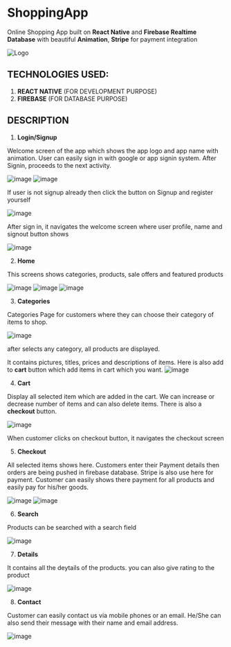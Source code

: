 # ShoppingApp

Online Shopping App built on **React Native** and **Firebase Realtime Database** with beautiful **Animation**, **Stripe** for payment integration

![Logo](https://user-images.githubusercontent.com/64039135/135723674-e2c9d2c0-214e-486d-9865-9dab0a8a9c83.png)

## TECHNOLOGIES USED:
1. **REACT NATIVE** (FOR DEVELOPMENT PURPOSE)
2. **FIREBASE** (FOR DATABASE PURPOSE)

## DESCRIPTION


1.	**Login/Signup**

Welcome screen of the app which shows the app logo and app name with animation. User can easily sign in with google or app signin system. After Signin, proceeds to the next activity.

![image](https://user-images.githubusercontent.com/64039031/190459959-c8de7fd8-e791-4f68-842e-ed016da11da7.png) 
![image](https://user-images.githubusercontent.com/64039031/190460434-a564c54b-bf0d-4018-a9bd-ee9b688f2013.png)


If user is not signup already then click the button on Signup and register yourself

![image](https://user-images.githubusercontent.com/64039031/190460162-b60a0cdf-8890-411b-ad77-692a5ea39782.png)

After sign in, it navigates the welcome screen where user profile, name and signout button shows

![image](https://user-images.githubusercontent.com/64039031/190460991-596d38b2-f636-42f3-b03f-e47d43e5add8.png)



2. **Home**

This screens shows categories, products, sale offers and featured products

![image](https://user-images.githubusercontent.com/64039031/190462497-5c6b3c49-0345-4cbf-a65f-1354d3196e04.png)
![image](https://user-images.githubusercontent.com/64039031/190462565-74f7dfeb-8e44-4cef-bcc4-664a9e9958df.png)
![image](https://user-images.githubusercontent.com/64039031/190462611-8c22a234-f40a-4449-a634-70f2e0990714.png)



3.	**Categories**

Categories Page for customers where they can choose their category of items to shop. 

![image](https://user-images.githubusercontent.com/64039031/190462343-d6fcaef9-5c37-406a-ac93-af4631088962.png)

after selects any category, all products are displayed.

It contains pictures, titles, prices and descriptions of items. Here is also add to **cart** button which add items in cart which you want.
![image](https://user-images.githubusercontent.com/64039031/190466015-5f8299b7-494b-4781-9c3b-824ac92758ba.png)



4.	**Cart**

Display all selected item which are added in the cart. We can increase or decrease number of items and can also delete items. There is also a **checkout** button.

![image](https://user-images.githubusercontent.com/64039031/190463155-5ce03736-5018-4553-9424-0ef24bd1e1aa.png)

When customer clicks on checkout button, it navigates the checkout screen



5.	**Checkout**

All selected items shows here. Customers enter their Payment details then orders are being pushed in firebase database. Stripe is also use here for payment. Customer can easily shows there payment for all products and easily pay for his/her goods.

![image](https://user-images.githubusercontent.com/64039031/190463415-040b0657-33fb-4a65-af19-184491ddc63f.png)
![image](https://user-images.githubusercontent.com/64039031/190463482-9e6e7172-6d2d-40a7-841d-35852973c7ab.png)



6.	**Search**

Products can be searched with a search field

![image](https://user-images.githubusercontent.com/64039031/190464915-1040e794-c481-4c5d-93bd-08903bb34eed.png)



7.	  **Details**

It contains all the deytails of the products. you can also give rating to the product

![image](https://user-images.githubusercontent.com/64039031/190466715-d23d4d3a-b5cc-403b-8706-ab6ca35ac825.png)



8.	  **Contact**

Customer can easily contact us via mobile phones or an email. He/She can also send their message with their name and email address. 

![image](https://user-images.githubusercontent.com/64039031/190466802-e0e9541b-f255-45a8-95f7-60eac3a1d026.png)





